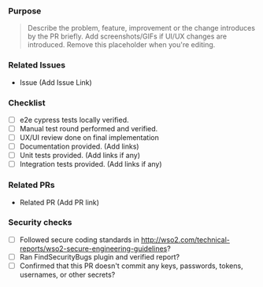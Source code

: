 ### Purpose
> Describe the problem, feature, improvement or the change introduces by the PR briefly. Add screenshots/GIFs if UI/UX changes are introduced. Remove this placeholder when you're editing.

### Related Issues
- Issue (Add Issue Link)

### Checklist
- [ ] e2e cypress tests locally verified.
- [ ] Manual test round performed and verified.
- [ ] UX/UI review done on final implementation
- [ ] Documentation provided. (Add links)
- [ ] Unit tests provided. (Add links if any)
- [ ] Integration tests provided. (Add links if any)

### Related PRs
- Related PR (Add PR link)

### Security checks
- [ ] Followed secure coding standards in <http://wso2.com/technical-reports/wso2-secure-engineering-guidelines>?
- [ ] Ran FindSecurityBugs plugin and verified report?
- [ ] Confirmed that this PR doesn't commit any keys, passwords, tokens, usernames, or other secrets?
